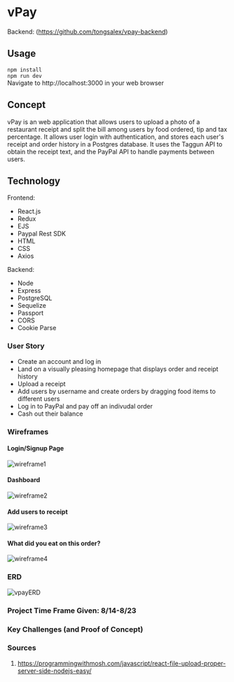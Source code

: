 # vPay
Backend: (https://github.com/tongsalex/vpay-backend)
## Usage
```npm install```  
```npm run dev```  
Navigate to http://localhost:3000 in your web browser
## Concept
vPay is an web application that allows users to upload a photo of a restaurant receipt and split the bill among users by food ordered, tip and tax percentage. It allows user login with authentication, and stores each user's receipt and order history in a Postgres database. It uses the Taggun API to obtain the receipt text, and the PayPal API to handle payments between users. 
## Technology
Frontend:  
* React.js
* Redux
* EJS
* Paypal Rest SDK
* HTML
* CSS
* Axios
  
Backend:  
* Node
* Express
* PostgreSQL
* Sequelize
* Passport
* CORS
* Cookie Parse

### User Story
- Create an account and log in  
- Land on a visually pleasing homepage that displays order and receipt history
- Upload a receipt 
- Add users by username and create orders by dragging food items to different users
- Log in to PayPal and pay off an indivudal order
- Cash out their balance
### Wireframes
#### Login/Signup Page
![wireframe1](./media/wireframe1.png "Wireframe1")
#### Dashboard
![wireframe2](./media/wireframe2.png "Wireframe2")
#### Add users to receipt
![wireframe3](./media/wireframe3.png "Wireframe3")
#### What did you eat on this order?
![wireframe4](./media/wireframe4.png "Wireframe4")

### ERD
![vpayERD](./media/vpayERD.jpeg "vPay ERD")

### Project Time Frame Given: 8/14-8/23

### Key Challenges (and Proof of Concept)

### Sources
1. https://programmingwithmosh.com/javascript/react-file-upload-proper-server-side-nodejs-easy/
